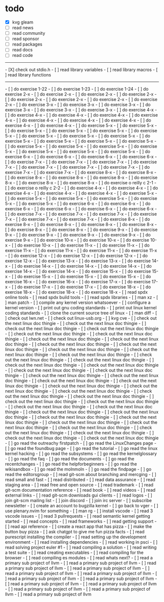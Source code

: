 # todo

- [X] kvg gleam
- [ ] read news
- [ ] read community
- [ ] read sponsor
- [ ] read packages
- [ ] read docs
- [ ] read code
<hr>
- [X] check out stdio.h
- [ ] read library variables
- [ ] read library macros
- [ ] read library functions
<hr>
- [ ] do exercise 1-22
- [ ] do exercise 1-23
- [ ] do exercise 1-24
- [ ] do exercise 2-x
- [ ] do exercise 2-x
- [ ] do exercise 2-x
- [ ] do exercise 2-x
- [ ] do exercise 2-x
- [ ] do exercise 2-x
- [ ] do exercise 2-x
- [ ] do exercise 2-x
- [ ] do exercise 3-x
- [ ] do exercise 3-x
- [ ] do exercise 3-x
- [ ] do exercise 3-x
- [ ] do exercise 3-x
- [ ] do exercise 3-x
- [ ] do exercise 4-x
- [ ] do exercise 4-x
- [ ] do exercise 4-x
- [ ] do exercise 4-x
- [ ] do exercise 4-x
- [ ] do exercise 4-x
- [ ] do exercise 4-x
- [ ] do exercise 4-x
- [ ] do exercise 4-x
- [ ] do exercise 4-x
- [ ] do exercise 5-x
- [ ] do exercise 5-x
- [ ] do exercise 5-x
- [ ] do exercise 5-x
- [ ] do exercise 5-x
- [ ] do exercise 5-x
- [ ] do exercise 5-x
- [ ] do exercise 5-x
- [ ] do exercise 5-x
- [ ] do exercise 5-x
- [ ] do exercise 5-x
- [ ] do exercise 5-x
- [ ] do exercise 5-x
- [ ] do exercise 5-x
- [ ] do exercise 5-x
- [ ] do exercise 5-x
- [ ] do exercise 5-x
- [ ] do exercise 5-x
- [ ] do exercise 5-x
- [ ] do exercise 5-x
- [ ] do exercise 6-x
- [ ] do exercise 6-x
- [ ] do exercise 6-x
- [ ] do exercise 6-x
- [ ] do exercise 7-x
- [ ] do exercise 7-x
- [ ] do exercise 7-x
- [ ] do exercise 7-x
- [ ] do exercise 7-x
- [ ] do exercise 7-x
- [ ] do exercise 7-x
- [ ] do exercise 7-x
- [ ] do exercise 7-x
- [ ] do exercise 8-x
- [ ] do exercise 8-x
- [ ] do exercise 8-x
- [ ] do exercise 8-x
- [ ] do exercise 8-x
- [ ] do exercise 8-x
- [ ] do exercise 8-x
- [ ] do exercise 8-x
- [ ] do exercise o reilly c 2-1
- [ ] do exercise o reilly c 2-2
- [ ] do exercise 4-x
- [ ] do exercise 4-x
- [ ] do exercise 4-x
- [ ] do exercise 4-x
- [ ] do exercise 4-x
- [ ] do exercise 5-x
- [ ] do exercise 5-x
- [ ] do exercise 5-x
- [ ] do exercise 5-x
- [ ] do exercise 5-x
- [ ] do exercise 5-x
- [ ] do exercise 6-x
- [ ] do exercise 6-x
- [ ] do exercise 6-x
- [ ] do exercise 6-x
- [ ] do exercise 6-x
- [ ] do exercise 6-x
- [ ] do exercise 7-x
- [ ] do exercise 7-x
- [ ] do exercise 7-x
- [ ] do exercise 7-x
- [ ] do exercise 7-x
- [ ] do exercise 7-x
- [ ] do exercise 8-x
- [ ] do exercise 8-x
- [ ] do exercise 8-x
- [ ] do exercise 8-x
- [ ] do exercise 8-x
- [ ] do exercise 8-x
- [ ] do exercise 8-x
- [ ] do exercise 9-x
- [ ] do exercise 9-x
- [ ] do exercise 9-x
- [ ] do exercise 9-x
- [ ] do exercise 9-x
- [ ] do exercise 9-x
- [ ] do exercise 10-x
- [ ] do exercise 10-x
- [ ] do exercise 10-x
- [ ] do exercise 10-x
- [ ] do exercise 11-x
- [ ] do exercise 11-x
- [ ] do exercise 11-x
- [ ] do exercise 11-x
- [ ] do exercise 11-x
- [ ] do exercise 11-x
- [ ] do exercise 12-x
- [ ] do exercise 12-x
- [ ] do exercise 12-x
- [ ] do exercise 12-x
- [ ] do exercise 13-x
- [ ] do exercise 13-x
- [ ] do exercise 14-x
- [ ] do exercise 14-x
- [ ] do exercise 14-x
- [ ] do exercise 14-x
- [ ] do exercise 14-x
- [ ] do exercise 14-x
- [ ] do exercise 15-x
- [ ] do exercise 15-x
- [ ] do exercise 15-x
- [ ] do exercise 15-x
- [ ] do exercise 15-x
- [ ] do exercise 16-x
- [ ] do exercise 16-x
- [ ] do exercise 17-x
- [ ] do exercise 17-x
- [ ] do exercise 17-x
- [ ] do exercise 17-x
- [ ] do exercise 18-x
- [ ] do exercise 18-x
- [ ] do exercise 18-x
- [ ] do exercise 18-x
- [ ] read spdx online tools
- [ ] read spdx build tools
- [ ] read spdx libraries
- [ ] man xz
- [ ] man patch
- [ ] compile any kernel version whatsoever
- [ ] configure a kernel version
- [ ] print out gnu coding standards
- [ ] print out linux kernel coding standards
- [ ] clone the current source tree of linux
- [ ] man diff
- [ ] check out lwn.net
- [ ] check out linux-usb.org
- [ ] kvg cve
- [ ] check out the next linux doc thingie
- [ ] check out the next linux doc thingie
- [ ] check out the next linux doc thingie
- [ ] check out the next linux doc thingie
- [ ] check out the next linux doc thingie
- [ ] check out the next linux doc thingie
- [ ] check out the next linux doc thingie
- [ ] check out the next linux doc thingie
- [ ] check out the next linux doc thingie
- [ ] check out the next linux doc thingie
- [ ] check out the next linux doc thingie
- [ ] check out the next linux doc thingie
- [ ] check out the next linux doc thingie
- [ ] check out the next linux doc thingie
- [ ] check out the next linux doc thingie
- [ ] check out the next linux doc thingie
- [ ] check out the next linux doc thingie
- [ ] check out the next linux doc thingie
- [ ] check out the next linux doc thingie
- [ ] check out the next linux doc thingie
- [ ] check out the next linux doc thingie
- [ ] check out the next linux doc thingie
- [ ] check out the next linux doc thingie
- [ ] check out the next linux doc thingie
- [ ] check out the next linux doc thingie
- [ ] check out the next linux doc thingie
- [ ] check out the next linux doc thingie
- [ ] check out the next linux doc thingie
- [ ] check out the next linux doc thingie
- [ ] check out the next linux doc thingie
- [ ] check out the next linux doc thingie
- [ ] check out the next linux doc thingie
- [ ] check out the next linux doc thingie
- [ ] check out the next linux doc thingie
- [ ] check out the next linux doc thingie
- [ ] check out the next linux doc thingie
- [ ] check out the next linux doc thingie
- [ ] check out the next linux doc thingie
- [ ] check out the next linux doc thingie
- [ ] check out the next linux doc thingie
- [ ] check out the next linux doc thingie
- [ ] check out the next linux doc thingie
- [ ] check out the next linux doc thingie
- [ ] go read the outreachy firstpatch
- [ ] go read the LinuxChanges page
- [ ] go read the foundbug page
- [ ] go read the tutorial
- [ ] go read the linux kernel hacking
- [ ] go read the subsystems
- [ ] go read the kernelglossary
- [ ] go read the faq
- [ ] go read the documents
- [ ] go read the recentchanges
- [ ] go read the helpforbeginners
- [ ] go read the wikisandbox
- [ ] go read the molnmoln
- [ ] go read the findpage
- [ ] go read the editorsgroup
- [ ] read git-scm about branching and mercging
- [ ] read small and fast
- [ ] read distributed
- [ ] read data assurance
- [ ] read staging area
- [ ] read free and open source
- [ ] read trademark
- [ ] read git-scm documentation reference
- [ ] read book
- [ ] read videos
- [ ] read external links
- [ ] read git-scm downloads gui clients
- [ ] read logos
- [ ] join git-scm mailing list
- [ ] join discord
- [ ] join irc server
- [ ] subscribe newsletter
- [ ] create an account to bugzilla kernel
- [ ] go back to vger
- [ ] use plenary.nvim for something
- [ ] man rg
- [ ] install vscode
- [ ] read 3 vscode issues
- [ ] read 3 pullrequests
- [ ] read semantic kernel getting started
- [ ] read concepts
- [ ] read frameworks
- [ ] read getting support
- [ ] read api reference
- [ ] create a react app that has pizza
- [ ] make the button buy pizza
- [ ] ask chatgpt to give me fun pizza facts
- [ ] read purescript installing the compiler
- [ ] read setting up the development environment
- [ ] read installing dependencies
- [ ] read working in psci
- [ ] read solving project euler #1
- [ ] read compiling a solution
- [ ] read writing a test suite
- [ ] read creating executables
- [ ] read compiling for the browser
- [ ] read compiling es modules
- [ ] read whats next?
- [ ] read a primary sub project of llvm
- [ ] read a primary sub project of llvm
- [ ] read a primary sub project of llvm
- [ ] read a primary sub project of llvm
- [ ] read a primary sub project of llvm
- [ ] read a primary sub project of llvm
- [ ] read a primary sub project of llvm
- [ ] read a primary sub project of llvm
- [ ] read a primary sub project of llvm
- [ ] read a primary sub project of llvm
- [ ] read a primary sub project of llvm
- [ ] read a primary sub project of llvm
- [ ] read a primary sub project of llvm
